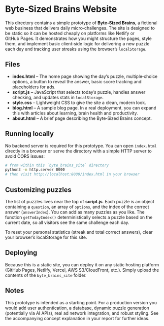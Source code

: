 # Byte‑Sized Brains Website

This directory contains a simple prototype of **Byte‑Sized Brains**, a fictional web business that delivers daily micro‑challenges.  The site is designed to be static so it can be hosted cheaply on platforms like Netlify or GitHub Pages.  It demonstrates how you might structure the pages, style them, and implement basic client‑side logic for delivering a new puzzle each day and tracking user streaks using the browser’s `localStorage`.

## Files

- **index.html** – The home page showing the day’s puzzle, multiple‑choice options, a button to reveal the answer, basic score tracking and placeholders for ads.
- **script.js** – JavaScript that selects today’s puzzle, handles answer checking, and updates stats in `localStorage`.
- **style.css** – Lightweight CSS to give the site a clean, modern look.
- **blog.html** – A sample blog page.  In a real deployment, you can expand this with articles about learning, brain health and productivity.
- **about.html** – A brief page describing the Byte‑Sized Brains concept.

## Running locally

No backend server is required for this prototype.  You can open `index.html` directly in a browser or serve the directory with a simple HTTP server to avoid CORS issues:

```bash
# from within this `byte_brains_site` directory
python3 -m http.server 8000
# then visit http://localhost:8000/index.html in your browser
```

## Customizing puzzles

The list of puzzles lives near the top of **script.js**.  Each puzzle is an object containing a `question`, an array of `options`, and the index of the correct answer (`answerIndex`).  You can add as many puzzles as you like.  The function `getTodayIndex()` deterministically selects a puzzle based on the current date, so all visitors see the same challenge each day.

To reset your personal statistics (streak and total correct answers), clear your browser’s localStorage for this site.

## Deploying

Because this is a static site, you can deploy it on any static hosting platform (GitHub Pages, Netlify, Vercel, AWS S3/CloudFront, etc.).  Simply upload the contents of the `byte_brains_site` folder.

## Notes

This prototype is intended as a starting point.  For a production version you would add user authentication, a database, dynamic puzzle generation (potentially via AI APIs), real ad network integration, and robust styling.  See the accompanying concept explanation in your report for further ideas.